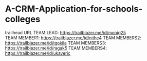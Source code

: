 # A-CRM-Application-for-schools-colleges
trailhead URL
TEAM LEAD: https://trailblazer.me/id/monig25  
TEAM MEMBER1: https://trailblazer.me/id/nithc4 
TEAM MEMBERS2:  https://trailblazer.me/id/tgokila 
TEAM MEMBERS3: https://trailblazer.me/id/ragak5 
TEAM MEMBERS4: https://trailblazer.me/id/ukaveric
